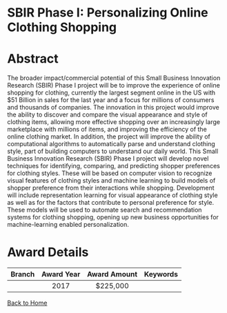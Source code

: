 
SBIR Phase I: Personalizing Online Clothing Shopping
====================================================

# Abstract


The broader impact/commercial potential of this Small Business Innovation Research (SBIR) Phase I project will be to improve the experience of online shopping for clothing, currently the largest segment online in the US with $51 Billion in sales for the last year and a focus for millions of consumers and thousands of companies. The innovation in this project would improve the ability to discover and compare the visual appearance and style of clothing items, allowing more effective shopping over an increasingly large marketplace with millions of items, and improving the efficiency of the online clothing market. In addition, the project will improve the ability of computational algorithms to automatically parse and understand clothing style, part of building computers to understand our daily world. This Small Business Innovation Research (SBIR) Phase I project will develop novel techniques for identifying, comparing, and predicting shopper preferences for clothing styles. These will be based on computer vision to recognize visual features of clothing styles and machine learning to build models of shopper preference from their interactions while shopping. Development will include representation learning for visual appearance of clothing style as well as for the factors that contribute to personal preference for style. These models will be used to automate search and recommendation systems for clothing shopping, opening up new business opportunities for machine-learning enabled personalization.  

# Award Details

|Branch|Award Year|Award Amount|Keywords|
| :---: | :---: | :---: | :---: |
||2017|$225,000||
  
  


[Back to Home](https://github.com/chrischow/dod_sbir_awards/JT/#271)